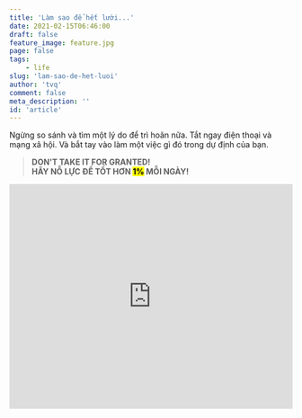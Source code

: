 ```yaml
---
title: 'Làm sao để hết lười...'
date: 2021-02-15T06:46:00
draft: false
feature_image: feature.jpg
page: false
tags:
    - life
slug: 'lam-sao-de-het-luoi'
author: 'tvq'
comment: false
meta_description: ''
id: 'article'
---
```


Ngừng so sánh và tìm một lý do để trì hoãn nữa. Tắt ngay điện thoại và mạng xã hội. Và bắt tay vào làm một việc gì đó trong dự định của bạn.

> **DON'T TAKE IT FOR GRANTED! \
HÃY NỖ LỰC ĐỂ TỐT HƠN <mark>1%</mark> MỖI NGÀY!**

<iframe width="100%" height="400pxs" src="https://www.youtube.com/embed/WT6ZZtX4IpQ" frameborder="0" allow="accelerometer; autoplay; clipboard-write; encrypted-media; gyroscope; picture-in-picture" allowfullscreen></iframe>
